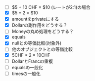 - [ ] $5 + 10 CHF = $10 (レートが2:1)の場合
- [x] $5 * 2 = $10
- [x] amountをprivateにする
- [x] Dollarの副作用をどうする？
- [ ] Moneyの丸め処理をどうする？
- [x] equals
- [x] nullとの等価比較(対象外)
- [ ] 他のオブジェクトとの等価比較
- [x] 5CHF * 2 = 10CHF
- [ ] DollarとFrancの重複
- [ ] equalsの一般化
- [ ] timesの一般化

